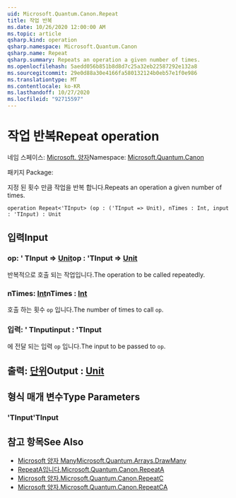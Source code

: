 ```yaml
---
uid: Microsoft.Quantum.Canon.Repeat
title: 작업 반복
ms.date: 10/26/2020 12:00:00 AM
ms.topic: article
qsharp.kind: operation
qsharp.namespace: Microsoft.Quantum.Canon
qsharp.name: Repeat
qsharp.summary: Repeats an operation a given number of times.
ms.openlocfilehash: 5aedd056b851b8d8d7c25a32eb22587292e132a8
ms.sourcegitcommit: 29e0d88a30e4166fa580132124b0eb57e1f0e986
ms.translationtype: MT
ms.contentlocale: ko-KR
ms.lasthandoff: 10/27/2020
ms.locfileid: "92715597"
---
```

# <a name="repeat-operation"></a><span data-ttu-id="50a2f-102">작업 반복</span><span class="sxs-lookup"><span data-stu-id="50a2f-102">Repeat operation</span></span>

<span data-ttu-id="50a2f-103">네임 스페이스: [Microsoft. 양자](xref:Microsoft.Quantum.Canon)</span><span class="sxs-lookup"><span data-stu-id="50a2f-103">Namespace: [Microsoft.Quantum.Canon](xref:Microsoft.Quantum.Canon)</span></span>

<span data-ttu-id="50a2f-104">패키지 [](https://nuget.org/packages/)</span><span class="sxs-lookup"><span data-stu-id="50a2f-104">Package: [](https://nuget.org/packages/)</span></span>


<span data-ttu-id="50a2f-105">지정 된 횟수 만큼 작업을 반복 합니다.</span><span class="sxs-lookup"><span data-stu-id="50a2f-105">Repeats an operation a given number of times.</span></span>

```qsharp
operation Repeat<'TInput> (op : ('TInput => Unit), nTimes : Int, input : 'TInput) : Unit
```


## <a name="input"></a><span data-ttu-id="50a2f-106">입력</span><span class="sxs-lookup"><span data-stu-id="50a2f-106">Input</span></span>

### <a name="op--tinput--unit"></a><span data-ttu-id="50a2f-107">op: ' TInput => [Unit](xref:microsoft.quantum.lang-ref.unit)</span><span class="sxs-lookup"><span data-stu-id="50a2f-107">op : 'TInput => [Unit](xref:microsoft.quantum.lang-ref.unit)</span></span> 

<span data-ttu-id="50a2f-108">반복적으로 호출 되는 작업입니다.</span><span class="sxs-lookup"><span data-stu-id="50a2f-108">The operation to be called repeatedly.</span></span>


### <a name="ntimes--int"></a><span data-ttu-id="50a2f-109">nTimes: [Int](xref:microsoft.quantum.lang-ref.int)</span><span class="sxs-lookup"><span data-stu-id="50a2f-109">nTimes : [Int](xref:microsoft.quantum.lang-ref.int)</span></span>

<span data-ttu-id="50a2f-110">호출 하는 횟수 `op` 입니다.</span><span class="sxs-lookup"><span data-stu-id="50a2f-110">The number of times to call `op`.</span></span>


### <a name="input--tinput"></a><span data-ttu-id="50a2f-111">입력: ' TInput</span><span class="sxs-lookup"><span data-stu-id="50a2f-111">input : 'TInput</span></span>

<span data-ttu-id="50a2f-112">에 전달 되는 입력 `op` 입니다.</span><span class="sxs-lookup"><span data-stu-id="50a2f-112">The input to be passed to `op`.</span></span>



## <a name="output--unit"></a><span data-ttu-id="50a2f-113">출력: [단위](xref:microsoft.quantum.lang-ref.unit)</span><span class="sxs-lookup"><span data-stu-id="50a2f-113">Output : [Unit](xref:microsoft.quantum.lang-ref.unit)</span></span>



## <a name="type-parameters"></a><span data-ttu-id="50a2f-114">형식 매개 변수</span><span class="sxs-lookup"><span data-stu-id="50a2f-114">Type Parameters</span></span>

### <a name="tinput"></a><span data-ttu-id="50a2f-115">'TInput</span><span class="sxs-lookup"><span data-stu-id="50a2f-115">'TInput</span></span>



## <a name="see-also"></a><span data-ttu-id="50a2f-116">참고 항목</span><span class="sxs-lookup"><span data-stu-id="50a2f-116">See Also</span></span>

- [<span data-ttu-id="50a2f-117">Microsoft 양자 Many</span><span class="sxs-lookup"><span data-stu-id="50a2f-117">Microsoft.Quantum.Arrays.DrawMany</span></span>](xref:Microsoft.Quantum.Arrays.DrawMany)
- [<span data-ttu-id="50a2f-118">RepeatA입니다.</span><span class="sxs-lookup"><span data-stu-id="50a2f-118">Microsoft.Quantum.Canon.RepeatA</span></span>](xref:Microsoft.Quantum.Canon.RepeatA)
- [<span data-ttu-id="50a2f-119">Microsoft 양자.</span><span class="sxs-lookup"><span data-stu-id="50a2f-119">Microsoft.Quantum.Canon.RepeatC</span></span>](xref:Microsoft.Quantum.Canon.RepeatC)
- [<span data-ttu-id="50a2f-120">Microsoft 양자.</span><span class="sxs-lookup"><span data-stu-id="50a2f-120">Microsoft.Quantum.Canon.RepeatCA</span></span>](xref:Microsoft.Quantum.Canon.RepeatCA)